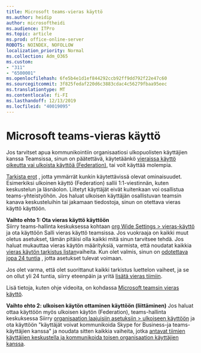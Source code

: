 ```yaml
---
title: Microsoft teams-vieras käyttö
ms.author: heidip
author: microsoftheidi
ms.audience: ITPro
ms.topic: article
ms.prod: office-online-server
ROBOTS: NOINDEX, NOFOLLOW
localization_priority: Normal
ms.collection: Adm_O365
ms.custom:
- "311"
- "6500001"
ms.openlocfilehash: 6fe5b4e1d1ef844292ccb92ff9dd792f22e47c60
ms.sourcegitcommit: 3f825fedaf220d6c3883cdac4c56279fbaa95eec
ms.translationtype: MT
ms.contentlocale: fi-FI
ms.lasthandoff: 12/13/2019
ms.locfileid: "40019095"
---
```

# <a name="microsoft-teams---guest-access"></a>Microsoft teams-vieras käyttö

Jos tarvitset apua kommunikointiin organisaatiosi ulkopuolisten käyttäjien kanssa Teamsissa, sinun on päätettävä, käytetäänkö [vieraissa käyttö oikeutta vai ulkoista käyttöä (Federation)](https://docs.microsoft.com/microsoftteams/manage-external-access#external-access-vs-guest-access), tai voit käyttää molempia.

[Tarkista erot](https://docs.microsoft.com/microsoftteams/manage-external-access#external-access-vs-guest-access) , jotta ymmärrät kunkin käytettävissä olevat ominaisuudet.  Esimerkiksi ulkoinen käyttö (Federation) sallii 1:1-viestinnän, kuten keskustelun ja läsnäolon.  Liitetyt käyttäjät eivät kuitenkaan voi osallistua teams-yhteistyöhön.  Jos haluat ulkoisen käyttäjän osallistuvan teamsin kanava keskusteluihin tai jakamaan tiedostoja, sinun on otettava vieras käyttö käyttöön.

**Vaihto ehto 1: Ota vieras käyttö käyttöön**   
Siirry teams-hallinta keskuksessa kohtaan [org Wide Settings > vieras-käyttö](https://admin.teams.microsoft.com/company-wide-settings/guest-configuration) ja ota käyttöön Salli vieras käyttö teamsissa.  Jos vuokraaja on kaikki muut oletus asetukset, tämän pitäisi olla kaikki mitä sinun tarvitsee tehdä.  Jos haluat mukauttaa vieras käytön määrityksiä, varmista, että noudatat kaikkia [vieras käytön tarkistus listan](https://docs.microsoft.com/microsoftteams/guest-access-checklist)vaiheita. Kun olet valmis, sinun on [odotettava jopa 24 tuntia](https://docs.microsoft.com/microsoftteams/manage-guests#guest-access-latencies) , jotta asetukset tulevat voimaan.

Jos olet varma, että olet suorittanut kaikki tarkistus luettelon vaiheet, ja se on ollut yli 24 tuntia, siirry eteenpäin ja yritä [lisätä vieras tiimiin](https://support.office.com/article/add-guests-to-a-team-in-teams-fccb4fa6-f864-4508-bdde-256e7384a14f#ID0EAABAAA=Desktop).

Lisä tietoja, kuten ohje videoita, on kohdassa [Microsoft teamsin vieras käyttö](https://docs.microsoft.com/microsoftteams/guest-access).

**Vaihto ehto 2: ulkoisen käytön ottaminen käyttöön (liittäminen)** Jos haluat ottaa käyttöön myös ulkoisen käytön (Federation), teams-hallinta keskuksessa Siirry [organisaation laajuisiin asetuksiin > ulkoiseen käyttöön](https://admin.teams.microsoft.com/company-wide-settings/external-communications) ja ota käyttöön "käyttäjät voivat kommunikoida Skype for Business-ja teams-käyttäjien kanssa" ja noudata sitten kaikkia vaiheita, jotka [antavat tiimien käyttäjien keskustella ja kommunikoida toisen organisaation käyttäjien kanssa](https://docs.microsoft.com/microsoftteams/manage-external-access#let-your-teams-users-chat-and-communicate-with-users-in-another-organization).


